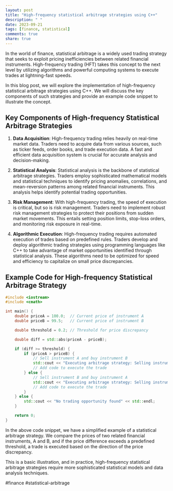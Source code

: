 ```yaml
---
layout: post
title: "High-frequency statistical arbitrage strategies using C++"
description: " "
date: 2023-09-21
tags: [finance, statistical]
comments: true
share: true
---
```


In the world of finance, statistical arbitrage is a widely used trading strategy that seeks to exploit pricing inefficiencies between related financial instruments. High-frequency trading (HFT) takes this concept to the next level by utilizing algorithms and powerful computing systems to execute trades at lightning-fast speeds.

In this blog post, we will explore the implementation of high-frequency statistical arbitrage strategies using C++. We will discuss the key components of such strategies and provide an example code snippet to illustrate the concept.

## Key Components of High-frequency Statistical Arbitrage Strategies

1. **Data Acquisition**: High-frequency trading relies heavily on real-time market data. Traders need to acquire data from various sources, such as ticker feeds, order books, and trade execution data. A fast and efficient data acquisition system is crucial for accurate analysis and decision-making.

2. **Statistical Analysis**: Statistical analysis is the backbone of statistical arbitrage strategies. Traders employ sophisticated mathematical models and statistical techniques to identify pricing anomalies, correlations, and mean-reversion patterns among related financial instruments. This analysis helps identify potential trading opportunities.

3. **Risk Management**: With high-frequency trading, the speed of execution is critical, but so is risk management. Traders need to implement robust risk management strategies to protect their positions from sudden market movements. This entails setting position limits, stop-loss orders, and monitoring risk exposure in real-time.

4. **Algorithmic Execution**: High-frequency trading requires automated execution of trades based on predefined rules. Traders develop and deploy algorithmic trading strategies using programming languages like C++ to take advantage of market opportunities identified through statistical analysis. These algorithms need to be optimized for speed and efficiency to capitalize on small price discrepancies.

## Example Code for High-frequency Statistical Arbitrage Strategy

```cpp
#include <iostream>
#include <cmath>

int main() {
    double priceA = 100.0;  // Current price of instrument A
    double priceB = 99.5;   // Current price of instrument B

    double threshold = 0.2; // Threshold for price discrepancy

    double diff = std::abs(priceA - priceB);

    if (diff >= threshold) {
        if (priceA > priceB) {
            // Sell instrument A and buy instrument B
            std::cout << "Executing arbitrage strategy: Selling instrument A and buying instrument B" << std::endl;
            // Add code to execute the trade
        } else {
            // Sell instrument B and buy instrument A
            std::cout << "Executing arbitrage strategy: Selling instrument B and buying instrument A" << std::endl;
            // Add code to execute the trade
        }
    } else {
        std::cout << "No trading opportunity found" << std::endl;
    }

    return 0;
}
```

In the above code snippet, we have a simplified example of a statistical arbitrage strategy. We compare the prices of two related financial instruments, A and B, and if the price difference exceeds a predefined threshold, a trade is executed based on the direction of the price discrepancy.

This is a basic illustration, and in practice, high-frequency statistical arbitrage strategies require more sophisticated statistical models and data analysis techniques.

#finance #statistical-arbitrage